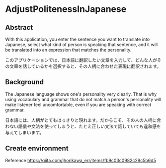 # AdjustPolitenessInJapanese
## Abstract
With this application, you enter the sentence you want to translate into Japanese, select what kind of person is speaking that sentence, and it will be translated into an expression that matches the personality.

このアプリケーションでは、日本語に翻訳したい文章を入力して、どんな人がその文章を話しているかを選択すると、その人柄に合わせた表現に翻訳されます。

## Background
The Japanese language shows one's personality very clearly. That is why using vocabulary and grammar that do not match a person's personality will make listener feel uncomfortable, even if you are speaking with correct grammar. 

日本語には、人柄がとてもはっきりと現れます。だからこそ、その人の人柄に合わない語彙や文法を使ってしまうと、たとえ正しい文法で話していても違和感を与えてしまいます。



## Create environment
Reference
https://qiita.com/jhorikawa_err/items/fb9c03c0982c29c5b6d5
